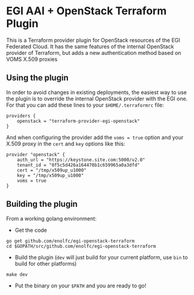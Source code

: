 # EGI AAI + OpenStack Terraform Plugin

This is a Terraform provider plugin for OpenStack resources of the EGI Federated Cloud.
It has the same features of the internal OpenStack provider of Terraform, but adds a
new authentication method based on VOMS X.509 proxies

## Using the plugin

In order to avoid changes in existing deployments, the easiest way to use the plugin is
to override the internal OpenStack provider with the EGI one. For that you can add these
lines to your `$HOME/.terraformrc` file:

```
providers {
    openstack = "terraform-provider-egi-openstack"
}
```

And when configuring the provider add the `voms = true` option and your X.509 proxy in the
`cert`  and `key` options like this:
```
provider "openstack" {
    auth_url = "https://keystone.site.com:5000/v2.0"
    tenant_id = "8f5c5d426a164478b1c659965a0a3dfd"
    cert = "/tmp/x509up_u1000"
    key = "/tmp/x509up_u1000"
    voms = true
}
```

## Building the plugin

From a working golang environment:

- Get the code
```
go get github.com/enolfc/egi-openstack-terraform
cd $GOPATH/src/github.com/enolfc/egi-openstack-terraform
```
- Build the plugin (`dev` will just build for your current platform, use `bin` to build
  for other platforms)
```
make dev
```
- Put the binary on your `$PATH` and you are ready to go!
